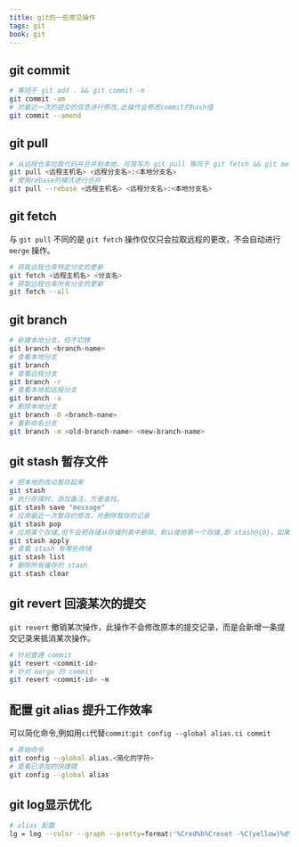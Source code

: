 ```yaml
---
title: git的一些常见操作
tags: git
book: git
---
```


## git commit

```sh
# 等同于 git add . && git commit -m
git commit -am
# 对最近一次的提交的信息进行修改,此操作会修改commit的hash值
git commit --amend
```

## git pull

```sh
# 从远程仓库拉取代码并合并到本地，可简写为 git pull 等同于 git fetch && git merge 
git pull <远程主机名> <远程分支名>:<本地分支名>
# 使用rebase的模式进行合并
git pull --rebase <远程主机名> <远程分支名>:<本地分支名>
```

## git fetch

与 `git pull` 不同的是 `git fetch` 操作仅仅只会拉取远程的更改，不会自动进行 `merge` 操作。

```sh
# 获取远程仓库特定分支的更新
git fetch <远程主机名> <分支名>
# 获取远程仓库所有分支的更新
git fetch --all
```
## git branch

```sh
# 新建本地分支，但不切换
git branch <branch-name> 
# 查看本地分支
git branch
# 查看远程分支
git branch -r
# 查看本地和远程分支
git branch -a
# 删除本地分支
git branch -D <branch-nane>
# 重新命名分支
git branch -m <old-branch-name> <new-branch-name>
```

## git stash 暂存文件

```sh
# 把本地的改动暂存起来
git stash 
# 执行存储时，添加备注，方便查找。
git stash save "message" 
# 应用最近一次暂存的修改，并删除暂存的记录
git stash pop
# 应用某个存储,但不会把存储从存储列表中删除，默认使用第一个存储,即 stash@{0}，如果要使用其他个，git stash apply stash@{$num}
git stash apply
# 查看 stash 有哪些存储
git stash list
# 删除所有缓存的 stash
git stash clear
```

## git revert 回滚某次的提交

`git revert` 撤销某次操作，此操作不会修改原本的提交记录，而是会新增一条提交记录来抵消某次操作。

```sh
# 针对普通 commit
git revert <commit-id> 
# 针对 merge 的 commit
git revert <commit-id> -m 
```

## 配置 git alias 提升工作效率

可以简化命令,例如用`ci`代替`commit`:`git config --global alias.ci commit`

```sh
# 原始命令
git config --global alias.<简化的字符> 
# 查看已添加的快捷键
git config --global alias
```

## git log显示优化

```sh
# alias 配置
lg = log --color --graph --pretty=format:'%Cred%h%Creset -%C(yellow)%d%Creset %s %Cgreen(%cr) %C(bold blue)<%an>%Creset' --abbrev-commit
```